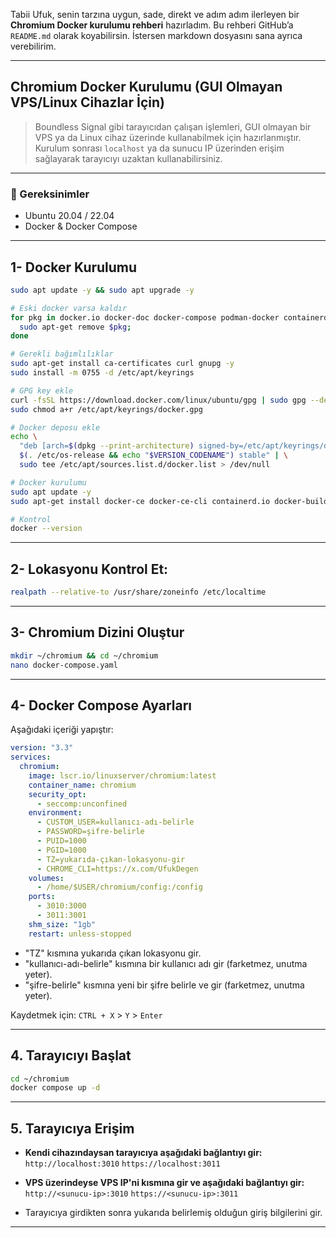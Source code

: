 Tabii Ufuk, senin tarzına uygun, sade, direkt ve adım adım ilerleyen bir **Chromium Docker kurulumu rehberi** hazırladım. Bu rehberi GitHub’a `README.md` olarak koyabilirsin. İstersen markdown dosyasını sana ayrıca verebilirim.

---

## Chromium Docker Kurulumu (GUI Olmayan VPS/Linux Cihazlar İçin)

> Boundless Signal gibi tarayıcıdan çalışan işlemleri, GUI olmayan bir VPS ya da Linux cihaz üzerinde kullanabilmek için hazırlanmıştır.
> Kurulum sonrası `localhost` ya da sunucu IP üzerinden erişim sağlayarak tarayıcıyı uzaktan kullanabilirsiniz.

---

### 🔧 Gereksinimler

* Ubuntu 20.04 / 22.04
* Docker & Docker Compose

---

## 1- Docker Kurulumu

```bash
sudo apt update -y && sudo apt upgrade -y

# Eski docker varsa kaldır
for pkg in docker.io docker-doc docker-compose podman-docker containerd runc; do 
  sudo apt-get remove $pkg; 
done

# Gerekli bağımlılıklar
sudo apt-get install ca-certificates curl gnupg -y
sudo install -m 0755 -d /etc/apt/keyrings

# GPG key ekle
curl -fsSL https://download.docker.com/linux/ubuntu/gpg | sudo gpg --dearmor -o /etc/apt/keyrings/docker.gpg
sudo chmod a+r /etc/apt/keyrings/docker.gpg

# Docker deposu ekle
echo \
  "deb [arch=$(dpkg --print-architecture) signed-by=/etc/apt/keyrings/docker.gpg] https://download.docker.com/linux/ubuntu \
  $(. /etc/os-release && echo "$VERSION_CODENAME") stable" | \
  sudo tee /etc/apt/sources.list.d/docker.list > /dev/null

# Docker kurulumu
sudo apt update -y
sudo apt-get install docker-ce docker-ce-cli containerd.io docker-buildx-plugin docker-compose-plugin -y

# Kontrol
docker --version
```

---

## 2- Lokasyonu Kontrol Et:

```bash
realpath --relative-to /usr/share/zoneinfo /etc/localtime
```

---

## 3- Chromium Dizini Oluştur

```bash
mkdir ~/chromium && cd ~/chromium
nano docker-compose.yaml
```

---

## 4- Docker Compose Ayarları

Aşağıdaki içeriği yapıştır:

```yaml
version: "3.3"
services:
  chromium:
    image: lscr.io/linuxserver/chromium:latest
    container_name: chromium
    security_opt:
      - seccomp:unconfined
    environment:
      - CUSTOM_USER=kullanıcı-adı-belirle
      - PASSWORD=şifre-belirle
      - PUID=1000
      - PGID=1000
      - TZ=yukarıda-çıkan-lokasyonu-gir
      - CHROME_CLI=https://x.com/UfukDegen
    volumes:
      - /home/$USER/chromium/config:/config
    ports:
      - 3010:3000
      - 3011:3001
    shm_size: "1gb"
    restart: unless-stopped
```

- "TZ" kısmına yukarıda çıkan lokasyonu gir.
- "kullanıcı-adı-belirle" kısmına bir kullanıcı adı gir (farketmez, unutma yeter).
- "şifre-belirle" kısmına yeni bir şifre belirle ve gir (farketmez, unutma yeter).

Kaydetmek için: `CTRL + X` > `Y` > `Enter`

---

## 4. Tarayıcıyı Başlat

```bash
cd ~/chromium
docker compose up -d
```

---

## 5. Tarayıcıya Erişim

- **Kendi cihazındaysan tarayıcıya aşağıdaki bağlantıyı gir:**
  `http://localhost:3010`
  `https://localhost:3011`

- **VPS üzerindeyse VPS IP'ni <sunucu-ip> kısmına gir ve aşağıdaki bağlantıyı gir:**
  `http://<sunucu-ip>:3010`
  `https://<sunucu-ip>:3011`

- Tarayıcıya girdikten sonra yukarıda belirlemiş olduğun giriş bilgilerini gir.

---
